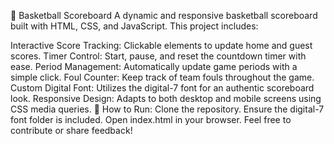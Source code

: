 🏀 Basketball Scoreboard
A dynamic and responsive basketball scoreboard built with HTML, CSS, and JavaScript. This project includes:

Interactive Score Tracking: Clickable elements to update home and guest scores.
Timer Control: Start, pause, and reset the countdown timer with ease.
Period Management: Automatically update game periods with a simple click.
Foul Counter: Keep track of team fouls throughout the game.
Custom Digital Font: Utilizes the digital-7 font for an authentic scoreboard look.
Responsive Design: Adapts to both desktop and mobile screens using CSS media queries.
🚀 How to Run:
Clone the repository.
Ensure the digital-7 font folder is included.
Open index.html in your browser.
Feel free to contribute or share feedback!
